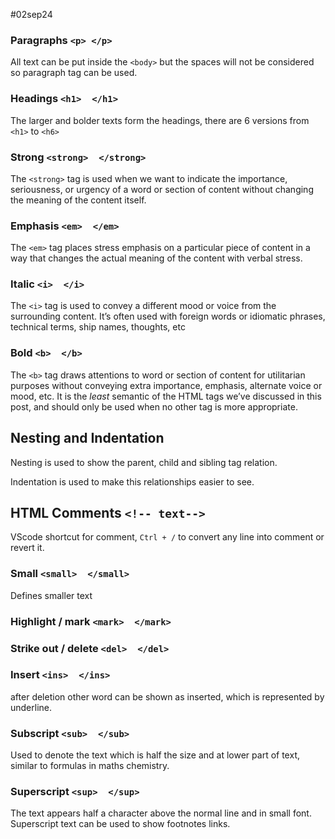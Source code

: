 #02sep24
### Paragraphs  `<p> </p>`    
All text can be put inside the `<body>` but the spaces will not be considered so paragraph tag can be used.

### Headings `<h1>  </h1>`
The larger and bolder texts form the headings, there are 6 versions from `<h1>` to `<h6>`


### Strong `<strong>  </strong>`
The `<strong>` tag is used when we want to indicate the importance, seriousness, or urgency of a word or section of content without changing the meaning of the content itself.

### Emphasis `<em>  </em>`
The `<em>` tag places stress emphasis on a particular piece of content in a way that changes the actual meaning of the content with verbal stress.

### Italic `<i>  </i>`
The `<i>` tag is used to convey a different mood or voice from the surrounding content. It’s often used with foreign words or idiomatic phrases, technical terms, ship names, thoughts, etc

### Bold `<b>  </b>`
The `<b>` tag draws attentions to word or section of content for utilitarian purposes without conveying extra importance, emphasis, alternate voice or mood, etc. It is the _least_ semantic of the HTML tags we’ve discussed in this post, and should only be used when no other tag is more appropriate.

## Nesting and Indentation
Nesting is used to show the parent, child and sibling tag relation.

Indentation is used to make this relationships easier to see.


## HTML Comments `<!-- text-->`
VScode shortcut for comment,  `Ctrl + /` to convert any line into comment or revert it.



### Small `<small>  </small>`
Defines smaller text

### Highlight / mark `<mark>  </mark>`

### Strike out / delete  `<del>  </del>`

### Insert `<ins>  </ins>`
after deletion other word can be shown as inserted, which is represented by underline.

### Subscript `<sub>  </sub>`
Used to denote the text which is half the size and at lower part of text, similar to formulas in maths chemistry.

### Superscript `<sup>  </sup>`
The text appears half a character above the normal line and in small font. Superscript text can be used to show footnotes links.
